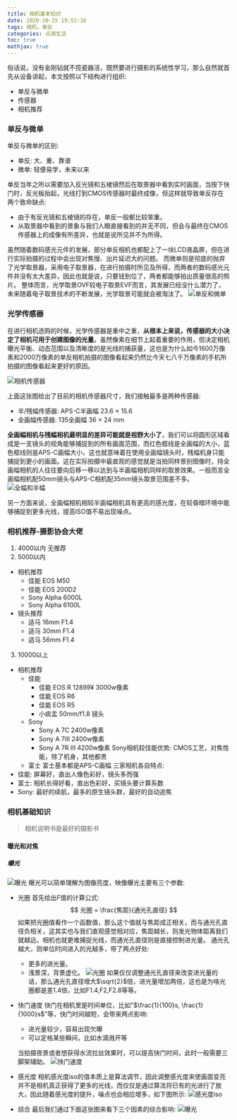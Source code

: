 ```yaml
---
title: 相机基本知识
date: 2020-10-25 19:52:16
tags: 相机，单反 
categories: 点滴生活 
toc: true 
mathjax: true 
---
```

俗话说，没有金刚钻就不揽瓷器活，既然要进行摄影的系统性学习，那么自然就首先从设备讲起，本文按照以下结构进行组织:
- 单反与微单 
- 传感器 
- 相机推荐
<!--more-->

### 单反与微单 
单反与微单的区别:
- 单反: 大、重、靠谱 
- 微单: 轻便易学，未来以来

单反当年之所以需要加入反光镜和五棱镜然后在取景器中看到实时画面，当按下快门时，反光板抬起，光线打到CMOS传感器时最终成像，但这样就导致单反存在两个致命缺点: 
- 由于有反光镜和五棱镜的存在，单反一般都比较笨重。 
- 从取景器中看到的景象与我们人眼直接看到的并无不同，但会与最终在CMOS传感器上的成像有所差异，也就是说所见并不为所得。 

虽然随着数码感光元件的发展，部分单反相机也都配上了一块LCD液晶屏，但在进行实际拍摄的过程中会出现对焦慢、出片延迟大的问题。 而微单则是彻底的抛弃了光学取景器，采用电子取景器，在进行拍摄时所见及所得，而两者的数码感光元件并没有太大差异，因此也就是说，只要钱到位了，两者都能够拍出质量很高的照片。
整体而言，光学取景OVF较电子取景EVF而言，其发展已经没什么潜力了，未来随着电子取景技术的不断发展，光学取景可能就会被淘汰了。 
![单反和微单](https://raw.githubusercontent.com/xuejy19/xuejy19.github.io/source/Img/%E5%8D%95%E5%8F%8D%E5%92%8C%E6%97%A0%E5%8F%8D.jpeg)

### 光学传感器
在进行相机选购的时候，光学传感器是重中之重，**从根本上来说，传感器的大小决定了相机可用于创建图像的光量**。虽然像素在细节上起着重要的作用，但决定相机曝光平衡、动态范围以及清晰度的是光线的捕获量，这也是为什么如今1600万像素和2000万像素的单反相机拍摄的图像看起来仍然比今天七八千万像素的手机所拍摄的图像看起来更好的原因。 

![相机传感器](https://raw.githubusercontent.com/xuejy19/xuejy19.github.io/source/Img/%E7%9B%B8%E6%9C%BA%E4%BC%A0%E6%84%9F%E5%99%A8.jpeg)

上面这张图给出了目前的相机传感器尺寸，我们接触最多是两种传感器: 
- 半/残幅传感器: APS-C半画幅 23.6 $\times$ 15.6 
- 全画幅传感器: 135全画幅 36 $\times$ 24 mm 

**全画幅相机与残幅相机最明显的差异可能就是视野大小了**，我们可以将圆形区域看成是一支镜头的视角能够捕捉到的所有画面范围，而红色框线是全画幅的大小，蓝色框线则是APS-C画幅大小，这也就意味着在使用全画幅镜头时，残幅机身只能捕捉到更小的画面。这在实际拍摄中最直观的感觉就是当拍同样景别图像时，持全画幅相机的人往往要向后移一移以达到与半画幅相机同样的取景效果。一般而言全画幅相机配50mm镜头与APS-C相机配35mm镜头取景范围差不多。
![全幅和半幅](https://raw.githubusercontent.com/xuejy19/xuejy19.github.io/source/Img/%E5%85%A8%E7%94%BB%E5%B9%85%E5%92%8C%E6%AE%8B%E5%B9%85.png)

另一方面来说，全画幅相机相较半画幅相机具有更高的感光度，在较昏暗环境中能够捕捉到更多光线，提高ISO值不易出现噪点。

### 相机推荐-摄影协会大佬 
1. 4000以内
    无推荐
2. 5000以内
- 相机推荐
  - 佳能 EOS M50 
  - 佳能 EOS 200D2 
  - Sony Alpha 6000L 
  - Sony Alpha 6100L 
- 镜头推荐
  - 适马 16mm F1.4 
  - 适马 30mm F1.4 
  - 适马 56mm F1.4 

3. 10000以上 
- 相机推荐 
    - 佳能 
      - 佳能 EOS R 12899¥ 3000w像素
      - 佳能 EOS R6
      - 佳能 EOS R5 
      - 小痰盂 50mm/f1.8 镜头 
    - Sony 
      - Sony A 7C 2400w像素
      - Sony A 7III 2400w像素 
      - Sony A 7R III 4200w像素 
    Sony相机较佳能优势: CMOS工艺，对焦性能，除了机身，其他都贵 
    - 富士 
      富士基本都是APS-C画幅 
三家相机各自特点: 
- 佳能: 屏幕好，直出人像色彩好，镜头多而强 
- 富士: 相机长得好看，直出色彩好，买镜头要计算系数 
- Sony: 最好的续航，最多的原生镜头群，最好的自动追焦 


### 相机基础知识 
> 相机说明书是最好的摄影书 
#### 曝光和对焦 
##### 曝光 
![曝光](https://raw.githubusercontent.com/xuejy19/xuejy19.github.io/source/Img/%E6%9B%9D%E5%85%89.jpg)
曝光可以简单理解为图像亮度，映像曝光主要有三个参数:
- 光圈 
首先给出$F$值的计算公式: 
$$
    光圈 =  \frac{焦距}{通光孔直径}
$$
如果把光圈值看作一个函数值，那么这个值就与焦距成正相关，而与通光孔直径负相关，这其实也与我们直观感觉相对应，焦距越长，则发光物体距离我们就越远，相机也就更难捕捉光线，而通光孔直径则是直接控制进光量。 
通光孔越大，则单位时间进入的光越多，带了两点好处:
  - 更多的进光量。
  - 浅景深，背景虚化。 
![光圈](https://raw.githubusercontent.com/xuejy19/xuejy19.github.io/source/Img/%E5%85%89%E5%9C%88.jpeg)
如果仅仅调整通光孔直径来改变进光量的话，那么通光孔直径增大$\sqrt{2}$倍，进光量增加两倍，这也是为啥光圈都是差1.4倍，比如F1.4,F2,F2.8等等。
- 快门速度 
快门在相机里是时间单位，比如"$\frac{1}{100}s, \frac{1}{1000}s$"等，快门时间越短，会带来两点影响: 
  - 进光量较少，容易出现欠曝 
  - 可以定格某些瞬间，比如水滴溅开等

  当拍摄夜景或者想获得水流拉丝效果时，可以提高快门时间，此时一般需要三脚架辅助。 
![快门速度](https://raw.githubusercontent.com/xuejy19/xuejy19.github.io/source/Img/%E5%BF%AB%E9%97%A8%E6%97%B6%E9%97%B4.jpg)
- 感光度
  相机感光度iso的值本质上是算法调节，因此调整感光度来使画面变亮并不是相机真正获得了更多的光线，而仅仅是通过算法将已有的光进行了放大，因此随着感光度的提升，噪点也会相应增多，如下图所示: 
  ![感光度iso](https://raw.githubusercontent.com/xuejy19/xuejy19.github.io/source/Img/%E6%84%9F%E5%85%89%E5%BA%A6.jpg)

- 综合 
最后我们通过下面这张图来看下三个因素的综合影响:
![曝光](https://raw.githubusercontent.com/xuejy19/xuejy19.github.io/source/Img/%E6%9B%9D%E5%85%89%E7%BB%BC%E5%90%88.jpg)